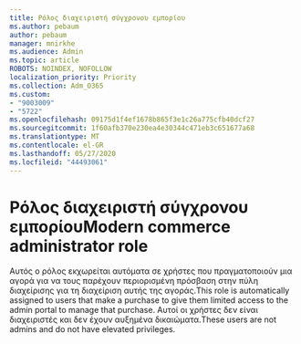 ```yaml
---
title: Ρόλος διαχειριστή σύγχρονου εμπορίου
ms.author: pebaum
author: pebaum
manager: mnirkhe
ms.audience: Admin
ms.topic: article
ROBOTS: NOINDEX, NOFOLLOW
localization_priority: Priority
ms.collection: Adm_O365
ms.custom:
- "9003009"
- "5722"
ms.openlocfilehash: 09175d1f4ef1678b865f3e1c26a775cfb40dcf27
ms.sourcegitcommit: 1f60afb370e230ea4e30344c471eb3c651677a68
ms.translationtype: MT
ms.contentlocale: el-GR
ms.lasthandoff: 05/27/2020
ms.locfileid: "44493061"
---
```

# <a name="modern-commerce-administrator-role"></a><span data-ttu-id="7fb66-102">Ρόλος διαχειριστή σύγχρονου εμπορίου</span><span class="sxs-lookup"><span data-stu-id="7fb66-102">Modern commerce administrator role</span></span>

<span data-ttu-id="7fb66-103">Αυτός ο ρόλος εκχωρείται αυτόματα σε χρήστες που πραγματοποιούν μια αγορά για να τους παρέχουν περιορισμένη πρόσβαση στην πύλη διαχείρισης για τη διαχείριση αυτής της αγοράς.</span><span class="sxs-lookup"><span data-stu-id="7fb66-103">This role is automatically assigned to users that make a purchase to give them limited access to the admin portal to manage that purchase.</span></span> <span data-ttu-id="7fb66-104">Αυτοί οι χρήστες δεν είναι διαχειριστές και δεν έχουν αυξημένα δικαιώματα.</span><span class="sxs-lookup"><span data-stu-id="7fb66-104">These users are not admins and do not have elevated privileges.</span></span>
